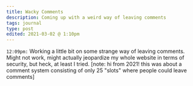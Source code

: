 ```yaml
---
title: Wacky Comments
description: Coming up with a weird way of leaving comments
tags: journal
type: post
edited: 2021-03-02 @ 1:10pm
---
```


`12:09pm:` Working a little bit on some strange way of leaving comments. Might not work, might actually jeopardize my whole website in terms of security, but heck, at least I tried. [note: hi from 2021! this was about a comment system consisting of only 25 "slots" where people could leave comments]
